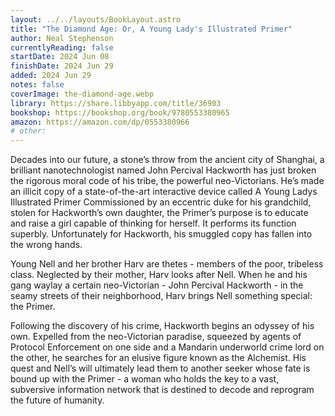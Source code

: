 ```yaml
---
layout: ../../layouts/BookLayout.astro
title: "The Diamond Age: Or, A Young Lady's Illustrated Primer"
author: Neal Stephenson
currentlyReading: false
startDate: 2024 Jun 08
finishDate: 2024 Jun 29
added: 2024 Jun 29
notes: false
coverImage: the-diamond-age.webp
library: https://share.libbyapp.com/title/36903
bookshop: https://bookshop.org/book/9780553380965
amazon: https://amazon.com/dp/0553380966
# other: 
---
```


Decades into our future, a stone’s throw from the ancient city of Shanghai, a brilliant nanotechnologist named John Percival Hackworth has just broken the rigorous moral code of his tribe, the powerful neo-Victorians. He’s made an illicit copy of a state-of-the-art interactive device called A Young Ladys Illustrated Primer  Commissioned by an eccentric duke for his grandchild, stolen for Hackworth’s own daughter, the Primer’s purpose is to educate and raise a girl capable of thinking for herself. It performs its function superbly. Unfortunately for Hackworth, his smuggled copy has fallen into the wrong hands.  

Young Nell and her brother Harv are thetes - members of the poor, tribeless class.  Neglected by their mother, Harv looks after Nell.  When he and his gang waylay a certain neo-Victorian - John Percival Hackworth - in the seamy streets of their neighborhood, Harv brings Nell something special: the Primer.  

Following the discovery of his crime, Hackworth begins an odyssey of his own. Expelled from the neo-Victorian paradise, squeezed by agents of Protocol Enforcement on one side and a Mandarin underworld crime lord on the other, he searches for an elusive figure known as the Alchemist.  His quest and Nell’s will ultimately lead them to another seeker whose fate is bound up with the Primer - a woman who holds the key to a vast, subversive information network that is destined to decode and reprogram the future of humanity.  